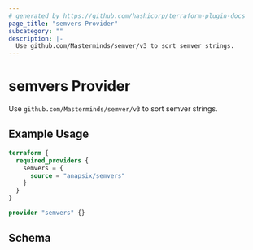 ```yaml
---
# generated by https://github.com/hashicorp/terraform-plugin-docs
page_title: "semvers Provider"
subcategory: ""
description: |-
  Use github.com/Masterminds/semver/v3 to sort semver strings.
---
```


# semvers Provider

Use `github.com/Masterminds/semver/v3` to sort semver strings.

## Example Usage

```terraform
terraform {
  required_providers {
    semvers = {
      source = "anapsix/semvers"
    }
  }
}

provider "semvers" {}
```

<!-- schema generated by tfplugindocs -->
## Schema
